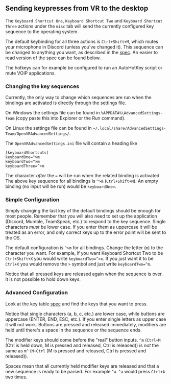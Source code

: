 ## Sending keypresses from VR to the desktop

The `Keyboard Shortcut One`, `Keyboard Shortcut Two` and `Keyboard Shortcut Three` actions under the `misc` tab will send the currently configured key sequence to the operating system.

The default keybinding for all three actions is `Ctrl+Shift+M`, which mutes your microphone in Discord (unless you've changed it).
This sequence can be changed to anything you want, as described in the [spec](specs/Keyboard_Manager-Parser_Spec.md).
An easier to read version of the spec can be found below.

The hotkeys can for example be configured to run an AutoHotKey script or mute VOIP applications.

### Changing the key sequences

Currently, the only way to change which sequences are run when the bindings are activated is directly through the settings file.

On Windows the settings file can be found in `%APPDATA%\AdvancedSettings-Team` (copy paste this into Explorer or the Run command).

On Linux the settings file can be found in `~/.local/share/AdvancedSettings-Team/OpenVRAdvancedSettings/`.

The `OpenVRAdvancedSettings.ini` file will contain a heading like
```
[keyboardShortcuts]
keyboardOne=^>m
keyboardTwo=^>m
keyboardThree=^>m
```
The character _after_ the `=` will be run when the related binding is activated.
The above key sequence for all bindings is `^>m` (`Ctrl+Shift+M`).
An empty binding (no input will be run) would be `keyboardOne=`.

### Simple Configuration

Simply changing the last key of the default bindings should be enough for most people.
Remember that you will also need to set up the application (Discord, Mumble, TeamSpeak, etc.) to respond to the key sequence.
Single characters _must_ be lower case.
If you enter them as uppercase it will be treated as an error, and only correct keys up to the error point will be sent to the OS.

The default configuration is `^>m` for all bindings. Change the letter (`m`) to the character you want.
For example, if you want Keyboard Shortcut Two to be `Ctrl+Shift+X` you would write `keyboardTwo=^>x`.
If you just want it to be `Ctrl+X` you would remove the `>` symbol and just write `keyboardTwo=^m`.

Notice that all pressed keys are released again when the sequence is over. 
It is not possible to hold down keys.

### Advanced Configuration

Look at the key table [spec](specs/Keyboard_Manager-Parser_Spec.md) and find the keys that you want to press.

Notice that single characters (a, b, c, etc.) are lower case, while buttons are uppercase (ENTER, END, ESC, etc.). 
If you enter single letters as upper case it will not work.
Buttons are pressed and released immediately, modifiers are held until there's a space in the sequence or the sequence ends.

The modifier keys should come before the "real" button inputs.
`^m` (`Ctrl+M` (Ctrl is held down, M is pressed and released, Ctrl is released)) is _not_ the same as `m^` (`M+Ctrl` (M is pressed and released, Ctrl is pressed and released)).

Spaces mean that all currently held modifier keys are released and that a new sequence is ready to be parsed. For example `^a ^a` would press `Ctrl+A` two times.

